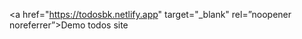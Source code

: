 <a href="https://todosbk.netlify.app" target="_blank" rel=”noopener noreferrer”>Demo todos site</a>
